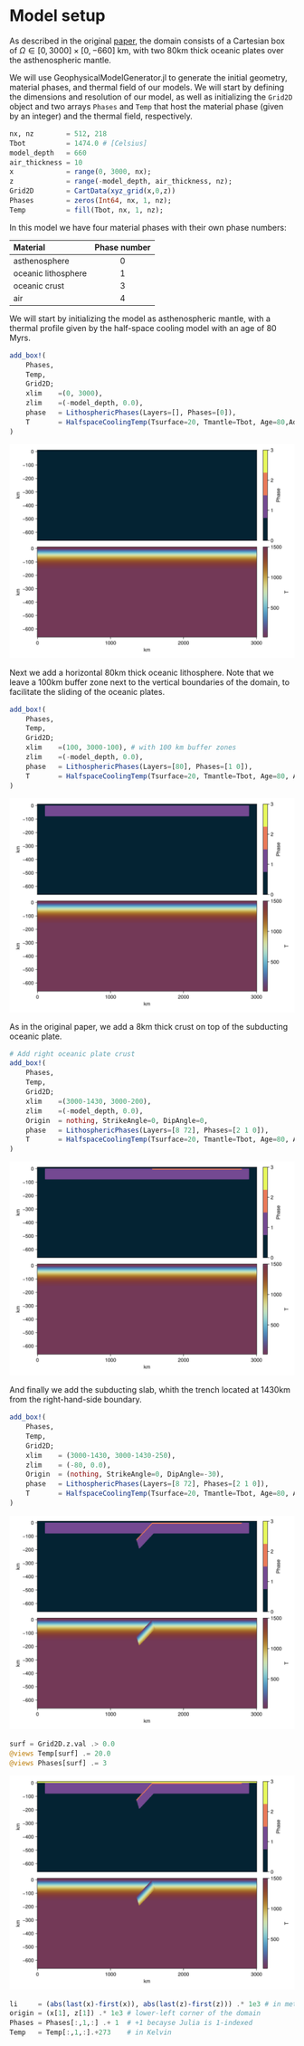 # Model setup
As described in the original [paper](https://doi.org/10.5194/se-15-567-2024), the domain consists of a Cartesian box of $\Omega \in [0, 3000] \times [0, -660]$ km, with two 80km thick oceanic plates over the asthenospheric mantle. 

We will use GeophysicalModelGenerator.jl to generate the initial geometry, material phases, and thermal field of our models. We will start by defining the dimensions and resolution of our model, as well as initializing the `Grid2D` object and two arrays `Phases` and `Temp` that host the material phase (given by an integer) and the thermal field, respectively.

```julia
nx, nz        = 512, 218
Tbot          = 1474.0 # [Celsius]
model_depth   = 660
air_thickness = 10
x             = range(0, 3000, nx);
z             = range(-model_depth, air_thickness, nz);
Grid2D        = CartData(xyz_grid(x,0,z))
Phases        = zeros(Int64, nx, 1, nz);
Temp          = fill(Tbot, nx, 1, nz);
```

In this model we have four material phases with their own phase numbers: 

| Material            | Phase number |
| :----------------   | :----------: |
| asthenosphere       |       0      |
| oceanic lithosphere |       1      |
| oceanic crust       |       3      |
| air                 |       4      |

We will start by initializing the model as asthenospheric mantle, with a thermal profile given by the half-space cooling model with an age of 80 Myrs.

```julia
add_box!(
    Phases, 
    Temp, 
    Grid2D; 
    xlim    =(0, 3000),
    zlim    =(-model_depth, 0.0), 
    phase   = LithosphericPhases(Layers=[], Phases=[0]), 
    T       = HalfspaceCoolingTemp(Tsurface=20, Tmantle=Tbot, Age=80,Adiabat=0.4)
)
```
![](setup_1.png)

Next we add a horizontal 80km thick oceanic lithosphere. Note that we leave a 100km buffer zone next to the vertical boundaries of the domain, to facilitate the sliding of the oceanic plates.
```julia
add_box!(
    Phases, 
    Temp, 
    Grid2D; 
    xlim    =(100, 3000-100), # with 100 km buffer zones
    zlim    =(-model_depth, 0.0),
    phase   = LithosphericPhases(Layers=[80], Phases=[1 0]), 
    T       = HalfspaceCoolingTemp(Tsurface=20, Tmantle=Tbot, Age=80, Adiabat=0.4)
)
```
![](setup_2.png)

As in the original paper, we add a 8km thick crust on top of the subducting oceanic plate.
```julia
# Add right oceanic plate crust
add_box!(
    Phases, 
    Temp, 
    Grid2D; 
    xlim    =(3000-1430, 3000-200), 
    zlim    =(-model_depth, 0.0), 
    Origin  = nothing, StrikeAngle=0, DipAngle=0,
    phase   = LithosphericPhases(Layers=[8 72], Phases=[2 1 0]), 
    T       = HalfspaceCoolingTemp(Tsurface=20, Tmantle=Tbot, Age=80, Adiabat=0.4)
)
```
![](setup_3.png)

And finally we add the subducting slab, whith the trench located at 1430km from the right-hand-side boundary.

```julia
add_box!(
    Phases, 
    Temp, 
    Grid2D; 
    xlim    = (3000-1430, 3000-1430-250), 
    zlim    = (-80, 0.0), 
    Origin  = (nothing, StrikeAngle=0, DipAngle=-30),
    phase   = LithosphericPhases(Layers=[8 72], Phases=[2 1 0]), 
    T       = HalfspaceCoolingTemp(Tsurface=20, Tmantle=Tbot, Age=80, Adiabat=0.4)
)
```
![](setup_4.png)

```julia
surf = Grid2D.z.val .> 0.0 
@views Temp[surf] .= 20.0
@views Phases[surf] .= 3
```
![](setup_5.png)

```julia
li     = (abs(last(x)-first(x)), abs(last(z)-first(z))) .* 1e3 # in meters
origin = (x[1], z[1]) .* 1e3 # lower-left corner of the domain
Phases = Phases[:,1,:] .+ 1  # +1 becayse Julia is 1-indexed
Temp   = Temp[:,1,:].+273    # in Kelvin
``` 